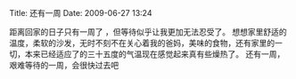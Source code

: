 Title: 还有一周
Date: 2009-06-27 13:24

<p> 距离回家的日子只有一周了 ，但等待似乎让我更加无法忍受了。 想想家里舒适的温度，柔软的沙发，无时不刻不在关心着我的爸妈，美味的食物，还有家里的一切，本来已经适应了的三十五度的气温现在感觉起来真有些燥热了。 还有一周，艰难等待的一周，会很快过去吧 </p>
